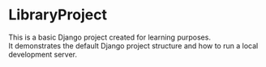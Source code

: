# LibraryProject

This is a basic Django project created for learning purposes.  
It demonstrates the default Django project structure and how to run a local development server.

